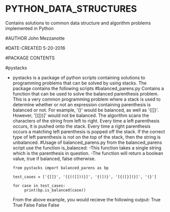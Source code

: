 # PYTHON_DATA_STRUCTURES
Contains solutions to common data structure and algorithm problems implemented in Python

#AUTHOR
John Mezzanotte

#DATE-CREATED 
5-20-2016

#PACKAGE CONTENTS

#pystacks
  - pystacks is a package of python scripts containing solutions to programming problems that can be solved by using stacks. The 
  package contains the following scripts
#balanced_parens.py 
      Contains a function that can be used to solve the balanced parenthesis problem. This is a very 
      common programming problem where a stack is used to determine whether or not an expression containing parenthesis is 
      balanced or not. For example, '()' would be balanced, as well as '{[]}'. However, '[([})]' would not be balanced. 
      The algorithm scans the characters of the string from left to right. Every time a left parenthesis occurs, it 
      is pushed onto the stack. Every time a right parenthesis occurs a matching left parenthesis is popped off the stack. 
      If the correct type of left parenthesis is not on the top of the stack, then the string is unbalanced. 
#Usage of balanced_parens.py 
from the balanced_parens script use the function is_balanced:
-This function takes a single string which is the parenthesis in question. 
-The function will return a boolean value, true if balanced, false otherwise. 

      ```
      from pystacks import balanced_parens as bp 

      test_cases = ['{[]}', '[{(([]))}]', '{(])}', '[{([}])}]', '(}']

      for case in test_cases:
	       print(bp.is_balanced(case))
      
      ```
      
      From the above example, you would recieve the following output: 
        True True False False False
      
    
